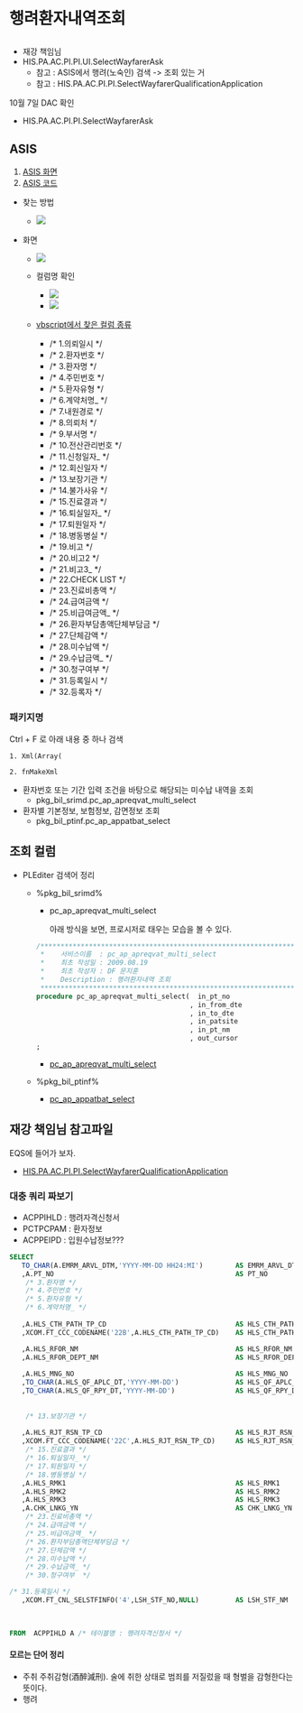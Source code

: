 


# 행려환자내역조회

## 
- 재강 책임님
- HIS.PA.AC.PI.PI.UI.SelectWayfarerAsk
    - 참고 : ASIS에서 행려(노숙인) 검색 -> 조회 있는 거
    - 참고 : HIS.PA.AC.PI.PI.SelectWayfarerQualificationApplication

10월 7일 DAC 확인
- HIS.PA.AC.PI.PI.SelectWayfarerAsk


## ASIS 
1. [ASIS 화면](http://dev10.brmh.org/BIL/ACC/PTRS/SRIMD/READWAYFARERPAT.ASPX)
2. [ASIS 코드](D:\AS-IS소스_20231226\WEB\BIL\ACC\PTRS\SRIMD\ReadWayfarerPat.aspx)

- 찾는 방법
    - ![](/보라매SI/img2/2024-08-09행려페이지검색.png)

- 화면 
    - ![](/보라매SI/img2/2024-08-09행려환자조회1.png)
    
    - 컬럼명 확인 
        - ![](/보라매SI/img2/2024-08-09행려환자조회2.png)
        - ![](/보라매SI/img2/2024-08-09행려환자조회3.png)

    - [vbscript에서 찾은 컬럼 종류](vbscript에서_찾은_컬럼_종류.md)
        - /* 1.의뢰일시 */
        - /* 2.환자번호 */
        - /* 3.환자명 */
        - /* 4.주민번호 */
        - /* 5.환자유형 */
        - /* 6.계약처명_ */
        - /* 7.내원경로 */
        - /* 8.의뢰처 */
        - /* 9.부서명 */
        - /* 10.전산관리번호 */
        - /* 11.신청일자_ */
        - /* 12.회신일자 */
        - /* 13.보장기관 */
        - /* 14.불가사유 */
        - /* 15.진료결과 */
        - /* 16.퇴실일자_ */
        - /* 17.퇴원일자 */
        - /* 18.병동병실 */
        - /* 19.비고 */
        - /* 20.비고2 */
        - /* 21.비고3_ */
        - /* 22.CHECK LIST */
        - /* 23.진료비총액 */
        - /* 24.급여금액 */
        - /* 25.비급여금액_ */
        - /* 26.환자부담총액단체부담금 */
        - /* 27.단체감액 */
        - /* 28.미수납액 */
        - /* 29.수납금액_ */
        - /* 30.청구여부  */
        - /* 31.등록일시 */
        - /* 32.등록자 */

### 패키지명
Ctrl + F 로 아래 내용 중 하나 검색
```
1. Xml(Array(

2. fnMakeXml
```
- 환자번호 또는 기간 입력 조건을 바탕으로 해당되는 미수납 내역을 조회
    - pkg_bil_srimd.pc_ap_apreqvat_multi_select
- 환자별 기본정보, 보험정보, 감면정보 조회
    - pkg_bil_ptinf.pc_ap_appatbat_select


## 조회 컬럼
- PLEditer 검색어 정리
    - %pkg_bil_srimd%
        - pc_ap_apreqvat_multi_select
        
            아래 방식을 보면, 프로시저로 태우는 모습을 볼 수 있다. 
        ```sql
        /***********************************************************************************
         *    서비스이름  : pc_ap_apreqvat_multi_select
         *    최초 작성일 : 2009.08.19
         *    최초 작성자 : DF 문지훈
         *    Description : 행려환자내역 조회
         ***********************************************************************************/
        procedure pc_ap_apreqvat_multi_select(  in_pt_no                   in   varchar2
                                              , in_from_dte                in   varchar2
                                              , in_to_dte                  in   varchar2
                                              , in_patsite                 in   varchar2
                                              , in_pt_nm                   in   varchar2
                                              , out_cursor                 out  returncursor)
        ;
        ```

        - [pc_ap_apreqvat_multi_select](pc_ap_apreqvat_multi_select.md
        )
        
    - %pkg_bil_ptinf%
        - [pc_ap_appatbat_select](pc_ap_appatbat_select.md)
        






## 재강 책임님 참고파일
EQS에 들어가 보자.
- [HIS.PA.AC.PI.PI.SelectWayfarerQualificationApplication](HIS.PA.AC.PI.PI.SelectWayfarerQualificationApplication.md)
    


### 대충 쿼리 짜보기
- ACPPIHLD : 행려자격신청서
- PCTPCPAM : 환자정보
- ACPPEIPD : 입원수납정보???
```sql
SELECT
   TO_CHAR(A.EMRM_ARVL_DTM,'YYYY-MM-DD HH24:MI')        AS EMRM_ARVL_DTM          /* 1.의뢰일시 */
   ,A.PT_NO                                             AS PT_NO                  /* 2.환자번호 */
    /* 3.환자명 */
    /* 4.주민번호 */
    /* 5.환자유형 */
    /* 6.계약처명_ */
    
   ,A.HLS_CTH_PATH_TP_CD                                AS HLS_CTH_PATH_TP_CD     /* 7.내원경로 (코드)*/
   ,XCOM.FT_CCC_CODENAME('22B',A.HLS_CTH_PATH_TP_CD)    AS HLS_CTH_PATH_TP_NM     /* 7.내원경로 (명)*/

   ,A.HLS_RFOR_NM                                       AS HLS_RFOR_NM            /* 8.의뢰처 */
   ,A.HLS_RFOR_DEPT_NM                                  AS HLS_RFOR_DEPT_NM       /* 9.부서명 */
    
   ,A.HLS_MNG_NO                                        AS HLS_MNG_NO             /* 10.전산관리번호 */
   ,TO_CHAR(A.HLS_QF_APLC_DT,'YYYY-MM-DD')              AS HLS_QF_APLC_DT         /* 11.신청일자_ */
   ,TO_CHAR(A.HLS_QF_RPY_DT,'YYYY-MM-DD')               AS HLS_QF_RPY_DT          /* 12.회신일자 */
    
    
    /* 13.보장기관 */
    
   ,A.HLS_RJT_RSN_TP_CD                                 AS HLS_RJT_RSN_TP_CD      /* 14.불가사유 (코드) */
   ,XCOM.FT_CCC_CODENAME('22C',A.HLS_RJT_RSN_TP_CD)     AS HLS_RJT_RSN_TP_NM      /* 14.불가사유 (명) */
    /* 15.진료결과 */
    /* 16.퇴실일자_ */
    /* 17.퇴원일자 */
    /* 18.병동병실 */
   ,A.HLS_RMK1                                          AS HLS_RMK1               /* 19.비고 */
   ,A.HLS_RMK2                                          AS HLS_RMK2               /* 20.비고2 */
   ,A.HLS_RMK3                                          AS HLS_RMK3               /* 21.비고3_ */
   ,A.CHK_LNKG_YN                                       AS CHK_LNKG_YN            /* 22.CHECK LIST */
    /* 23.진료비총액 */
    /* 24.급여금액 */
    /* 25.비급여금액_ */
    /* 26.환자부담총액단체부담금 */
    /* 27.단체감액 */
    /* 28.미수납액 */
    /* 29.수납금액_ */
    /* 30.청구여부  */

/* 31.등록일시 */
   ,XCOM.FT_CNL_SELSTFINFO('4',LSH_STF_NO,NULL)         AS LSH_STF_NM	     	 /* 32.등록자 */	
    
    

FROM  ACPPIHLD A /* 테이블명 : 행려자격신청서 */

```




#### 모르는 단어 정리
- 주취
주취감형(酒醉減刑). 술에 취한 상태로 범죄를 저질렀을 때 형벌을 감형한다는 뜻이다. 
- 행려